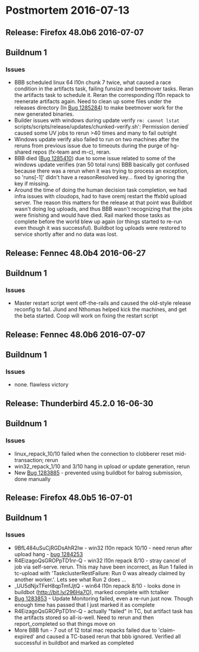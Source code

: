 # Postmortem 2016-07-13

## Release: Firefox 48.0b6 2016-07-07

## Buildnum 1
### Issues
- BBB scheduled linux 64 l10n chunk 7 twice, what caused a race condition in the artifacts task, failing funsize and beetmover tasks. Reran the artifacts task to schedule it. Reran the corresponding l10n repack to reenerate artifacts again. Need to clean up some files under the releases directory (In [Bug 1285284](https://bugzil.la/1285284)) to make beetmover work for the new generated binaries.
- Builder issues with windows during update verify `rm: cannot lstat `scripts/scripts/release/updates/chunked-verify.sh\': Permission denied` caused some UV jobs to rerun >40 times and many to fail outright
- Windows update verify also failed to run on two machines after the reruns from previous issue due to timeouts during the purge of hg-shared repos (fx-team and m-c), reran.
- BBB died ([Bug 1285410](https://bugzil.la/1285410)) due to some issue related to some of the windows update verifies (ran 50 total runs) BBB basically got confused because there was a rerun when it was trying to process an exception, so 'runs[-1]' didn't have a reasonResolved key... fixed by ignoring the key if missing.
- Around the time of doing the human decision task completion, we had infra issues with cloudops, had to have oremj restart the ffxbld upload server. The reason this matters for the release at that point was Buildbot wasn't doing log uploads, and thus BBB wasn't recognizing that the jobs were finishing and would have died. Rail marked those tasks as complete before the world blew up again (or things started to re-run even though it was successful). Buildbot log uploads were restored to service shortly after and no data was lost.

## Release: Fennec 48.0b4 2016-06-27

## Buildnum 1
### Issues
- Master restart script went off-the-rails and caused the old-style release reconfig to fail. Jlund and Nthomas helped kick the machines, and get the beta started. Coop will work on fixing the restart script

## Release: Fennec 48.0b6 2016-07-07

## Buildnum 1
### Issues
- none. flawless victory

## Release: Thunderbird 45.2.0 16-06-30

## Buildnum 1
### Issues
- linux_repack_10/10 failed when the connection to clobberer reset mid-transaction; rerun
- win32_repack_1/10 and 3/10 hang in upload or update generation, rerun
- New [Bug 1283885](https://bugzil.la/1283885) - prevented using buildbot for balrog submission, done manually

## Release: Firefox 48.0b5 16-07-01

## Buildnum 1
### Issues
- 9BfL484uSuCjRGDsAhR2lw - win32 l10n repack 10/10 - need rerun after upload hang - [bug 1284253](https://bugzilla.mozilla.org/show_bug.cgi?id=1284253)
- R4EizagoQsGROPpTD1nr-Q - win32 l10n repack 8/10 - stray cancel of job via self-serve. rerun. This may have been incorrect, as Run 1 failed in tc-upload with 'TaskclusterRestFailure: Run 0 was already claimed by another worker.'. Lets see what Run 2 does ...
- _UU5dNjxTFeH8qpTmfJjtQ - win64 l10n repack 8/10 - looks done in buildbot (http://bit.ly/296Ha7O), marked complete with tctalker
- [Bug 1283853](https://bugzil.la/1283853) - Update Monitoring failed, even a re-run just now. Though enough time has passed that I just marked it as complete
- R4EizagoQsGROPpTD1nr-Q - actually "failed" in TC, but artifact task has the artifacts stored so all-is-well. Need to rerun and then report_completed so that things move on
- More BBB fun - 7 out of 12 total mac repacks failed due to 'claim-expired' and caused a TC-based rerun that bbb ignored. Verified all successful in buildbot and marked as completed

